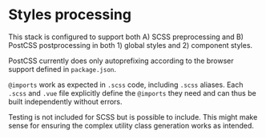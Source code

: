 
# Styles processing

This stack is configured to support both A) SCSS preprocessing and B) PostCSS postprocessing in both 1) global styles and 2) component styles.

PostCSS currently does only autoprefixing according to the browser support defined in `package.json`.

`@imports` work as expected in `.scss` code, including `.scss` aliases. Each `.scss` and `.vue` file explicitly define the `@imports` they need and can thus be built independently without errors.

Testing is not included for SCSS but is possible to include. This might make sense for ensuring the complex utility class generation works as intended.
